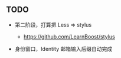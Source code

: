 TODO
----

* 第二阶段，打算把 Less => stylus
  - https://github.com/LearnBoost/stylus

* 身份窗口，Identity  邮箱输入后缀自动完成
